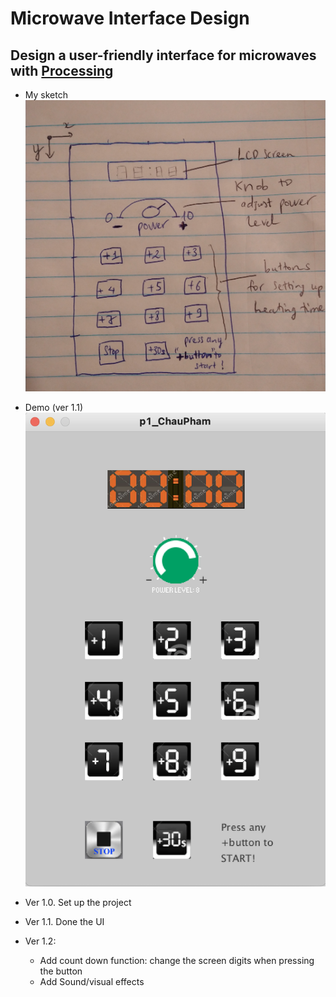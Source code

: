 # Microwave Interface Design
Design a user-friendly interface for microwaves with [Processing](https://processing.org/)
---
- My sketch
	![plot](https://raw.githubusercontent.com/chaupmcs/p1.ChauPham/main/sketch.jpg)


- Demo (ver 1.1)
	![plot](https://raw.githubusercontent.com/chaupmcs/p1.ChauPham/main/demo.png)


- Ver 1.0. Set up the project
- Ver 1.1. Done the UI


- Ver 1.2: 
	+ Add count down function: change the screen digits when pressing the button
	+ Add Sound/visual effects




